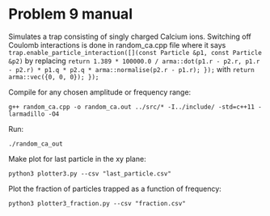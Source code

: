# Problem 9 manual

Simulates a trap consisting of singly charged Calcium ions. Switching off Coulomb interactions is done in random_ca.cpp file where it says
`trap.enable_particle_interaction([](const Particle &p1, const Particle &p2)` 
by replacing 
`return 1.389 * 100000.0 / arma::dot(p1.r - p2.r, p1.r - p2.r) * p1.q * p2.q * arma::normalise(p2.r - p1.r); });`
with
`return arma::vec({0, 0, 0}); });` 


Compile for any chosen amplitude or frequency range:

`g++ random_ca.cpp -o random_ca.out ../src/* -I../include/ -std=c++11 -larmadillo -O4`

Run:

`./random_ca_out`


Make plot for last particle in the xy plane:

`python3 plotter3.py --csv "last_particle.csv"`

Plot the fraction of particles trapped as a function of frequency:

`python3 plotter3_fraction.py --csv "fraction.csv"`
